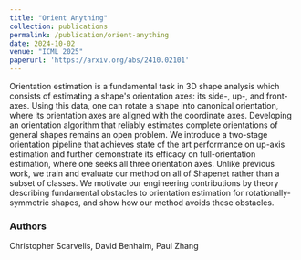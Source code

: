 ```yaml
---
title: "Orient Anything"
collection: publications
permalink: /publication/orient-anything
date: 2024-10-02
venue: "ICML 2025"
paperurl: 'https://arxiv.org/abs/2410.02101'
---
```

Orientation estimation is a fundamental task in 3D shape analysis which consists of estimating a shape's orientation axes: its side-, up-, and front-axes. Using this data, one can rotate a shape into canonical orientation, where its orientation axes are aligned with the coordinate axes. Developing an orientation algorithm that reliably estimates complete orientations of general shapes remains an open problem. We introduce a two-stage orientation pipeline that achieves state of the art performance on up-axis estimation and further demonstrate its efficacy on full-orientation estimation, where one seeks all three orientation axes. Unlike previous work, we train and evaluate our method on all of Shapenet rather than a subset of classes. We motivate our engineering contributions by theory describing fundamental obstacles to orientation estimation for rotationally-symmetric shapes, and show how our method avoids these obstacles.

### Authors

Christopher Scarvelis, David Benhaim, Paul Zhang
